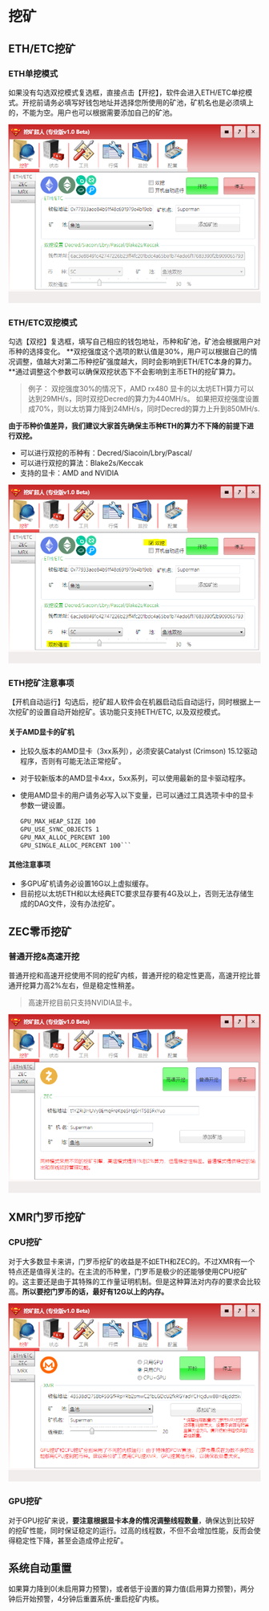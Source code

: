 # 挖矿

## ETH/ETC挖矿

### ETH单挖模式

如果没有勾选双挖模式复选框，直接点击【开挖】，软件会进入ETH/ETC单挖模式。开挖前请务必填写好钱包地址并选择您所使用的矿池，矿机名也是必须填上的，不能为空。用户也可以根据需要添加自己的矿池。

![ETH/ETC](IMAGE/ETH.PNG?raw=true)

### ETH/ETC双挖模式

勾选【双挖】复选框，填写自己相应的钱包地址，币种和矿池，矿池会根据用户对币种的选择变化。
**双挖强度这个选项的默认值是30%，用户可以根据自己的情况调整，值越大对第二币种挖矿强度越大，同时会影响到ETH/ETC本身的算力。**通过调整这个参数可以确保双挖状态下不会影响到主币ETH的挖矿算力。
>例子： 双挖强度30%的情况下，AMD rx480 显卡的以太坊ETH算力可以达到29MH/s，同时双挖Decred的算力为440MH/s。 如果把双挖强度设置成70%，则以太坊算力降到24MH/s，同时Decred的算力上升到850MH/s.

**由于币种价值差异，我们建议大家首先确保主币种ETH的算力不下降的前提下进行双挖。**

- 可以进行双挖的币种有：Decred/Siacoin/Lbry/Pascal/
- 可以进行双挖的算法：Blake2s/Keccak
- 支持的显卡：AMD and NVIDIA

![ETH/ETC](IMAGE/ETHDouble.PNG?raw=true)

### ETH挖矿注意事项

【开机自动运行】勾选后，挖矿超人软件会在机器启动后自动运行，同时根据上一次挖矿的设置自动开始挖矿。该功能只支持ETH/ETC, 以及双挖模式。
#### 关于AMD显卡的矿机
- 比较久版本的AMD显卡（3xx系列），必须安装Catalyst (Crimson) 15.12驱动程序，否则有可能无法正常挖矿。
- 对于较新版本的AMD显卡4xx，5xx系列，可以使用最新的显卡驱动程序。
- 使用AMD显卡的用户请务必写入以下变量，已可以通过工具选项卡中的显卡参数一键设置。
   
    ```GPU_FORCE_64BIT_PTR 0
    GPU_MAX_HEAP_SIZE 100
    GPU_USE_SYNC_OBJECTS 1
    GPU_MAX_ALLOC_PERCENT 100
    GPU_SINGLE_ALLOC_PERCENT 100```

#### 其他注意事项
- 多GPU矿机请务必设置16G以上虚拟缓存。
- 目前挖以太坊ETH和以太经典ETC要求显存要有4G及以上，否则无法存储生成的DAG文件，没有办法挖矿。 

## ZEC零币挖矿

### 普通开挖&高速开挖

普通开挖和高速开挖使用不同的挖矿内核，普通开挖的稳定性更高，高速开挖比普通开挖算力高2%左右，但是稳定性稍差。
> 高速开挖目前只支持NVIDIA显卡。

![ZEC](IMAGE/ZEC.PNG)

## XMR门罗币挖矿

### CPU挖矿

对于大多数显卡来讲，门罗币挖矿的收益是不如ETH和ZEC的。不过XMR有一个特点还是值得关注的。在主流的币种里，门罗币是极少的还能够使用CPU挖矿的。这主要还是由于其特殊的工作量证明机制。但是这种算法对内存的要求会比较高。**所以要挖门罗币的话，最好有12G以上的内存。**

![XMR](IMAGE/MRX.PNG)

### GPU挖矿

对于GPU挖矿来说，**要注意根据显卡本身的情况调整线程数量**，确保达到比较好的挖矿性能，同时保证稳定的运行。过高的线程数，不但不会增加性能，反而会使得稳定性下降，甚至会造成停止挖矿。

## 系统自动重置

如果算力降到0(未启用算力预警)，或者低于设置的算力值(启用算力预警)，两分钟后开始预警，4分钟后重置系统-重启挖矿内核。

